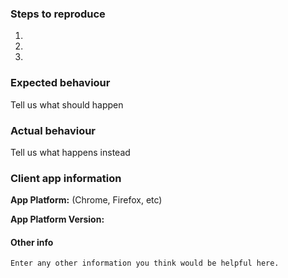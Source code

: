 <!--
Thanks for reporting a bug for xBrowserSync!

This is the bug tracker for the xBrowserSync client apps. If you are running an xBrowserSync service and need to report a bug for it, please do so at https://github.com/xbrowsersync/api/issues/.

Alternatively, if you are a user and need to report an issue with a particular xBrowserSync service, please go to https://www.xbrowsersync.org/contact/.

Otherwise, to make it possible for us to help you please fill out the information below:
--> 

### Steps to reproduce
1.
2.
3.

### Expected behaviour
Tell us what should happen

### Actual behaviour
Tell us what happens instead

### Client app information
**App Platform:** (Chrome, Firefox, etc) 

**App Platform Version:** 

#### Other info
```
Enter any other information you think would be helpful here.
```